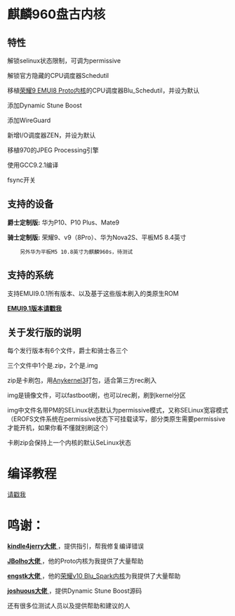 麒麟960盘古内核
===
特性
---
解锁selinux状态限制，可调为permissive

解锁官方隐藏的CPU调度器Schedutil

移植[荣耀9 EMUI8 Proto内核](http://github.com/JBolho/Proto)的CPU调度器Blu_Schedutil，并设为默认

添加Dynamic Stune Boost

添加WireGuard

新增I/O调度器ZEN，并设为默认

移植970的JPEG Processing引擎

使用GCC9.2.1编译

fsync开关

支持的设备
---
 **爵士定制版:**  华为P10、P10 Plus、Mate9

 **骑士定制版:**  荣耀9、v9（8Pro）、华为Nova2S、平板M5 8.4英寸
 
		另外华为平板M5 10.8英寸为麒麟960s，待测试

支持的系统
---
 支持EMUI9.0.1所有版本、以及基于这些版本刷入的类原生ROM

[ **EMUI9.1版本请戳我** ](http://gitee.com/maimaiguanfan/Pangu9.1EROFS)

关于发行版的说明
---
每个发行版本有6个文件，爵士和骑士各三个

三个文件中1个是.zip，2个是.img

zip是卡刷包，用[Anykernel3](http://gitee.com/maimaiguanfan/AnyKernel3)打包，适合第三方rec刷入

img是镜像文件，可以fastboot刷，也可以rec刷，刷到kernel分区

img中文件名带PM的SELinux状态默认为permissive模式，又称SELinux宽容模式（EROFS文件系统在permissive状态下可挂载读写，部分类原生需要permissive才能开机，如果你看不懂就别刷这个）

卡刷zip会保持上一个内核的默认SeLinux状态

编译教程
===

[请戳我](http://gitee.com/maimaiguanfan/Pangu9.1EROFS/tree/master#%E7%BC%96%E8%AF%91%E6%95%99%E7%A8%8B)

鸣谢：
===
[ **kindle4jerry大佬** ](http://github.com/kindle4jerry)，提供指引，帮我修复编译错误

[ **JBolho大佬** ](http://github.com/JBolho)，他的Proto内核为我提供了大量帮助

[ **engstk大佬** ](https://github.com/engstk)，他的[荣耀v10 Blu_Spark内核](http://github.com/engstk/view10)为我提供了大量帮助

[ **joshuous大佬** ](http://github.com/joshuous/)，提供Dynamic Stune Boost源码

还有很多位测试人员以及提供帮助和建议的人